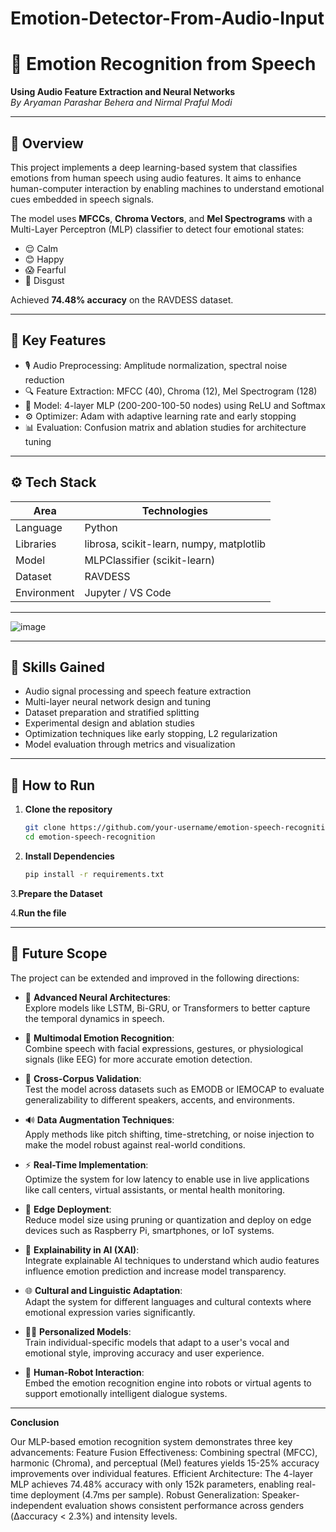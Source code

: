 # Emotion-Detector-From-Audio-Input

# 🎤 Emotion Recognition from Speech  
**Using Audio Feature Extraction and Neural Networks**  
*By Aryaman Parashar Behera and Nirmal Praful Modi*  

---

## 📌 Overview
This project implements a deep learning-based system that classifies emotions from human speech using audio features. It aims to enhance human-computer interaction by enabling machines to understand emotional cues embedded in speech signals.

The model uses **MFCCs**, **Chroma Vectors**, and **Mel Spectrograms** with a Multi-Layer Perceptron (MLP) classifier to detect four emotional states:  
- 😌 Calm  
- 😊 Happy  
- 😱 Fearful  
- 🤢 Disgust  

Achieved **74.48% accuracy** on the RAVDESS dataset.

---

## 🧠 Key Features
- 🎙️ Audio Preprocessing: Amplitude normalization, spectral noise reduction  
- 🔍 Feature Extraction: MFCC (40), Chroma (12), Mel Spectrogram (128)  
- 🧮 Model: 4-layer MLP (200-200-100-50 nodes) using ReLU and Softmax  
- ⚙️ Optimizer: Adam with adaptive learning rate and early stopping  
- 📊 Evaluation: Confusion matrix and ablation studies for architecture tuning  

---

## ⚙️ Tech Stack

| Area        | Technologies |
|-------------|--------------|
| Language    | Python       |
| Libraries   | librosa, scikit-learn, numpy, matplotlib |
| Model       | MLPClassifier (scikit-learn) |
| Dataset     | RAVDESS      |
| Environment | Jupyter / VS Code |
---

![image](https://github.com/user-attachments/assets/479a5633-3a79-4bd4-b090-98882219d061)

---

## 🧪 Skills Gained

- Audio signal processing and speech feature extraction  
- Multi-layer neural network design and tuning  
- Dataset preparation and stratified splitting  
- Experimental design and ablation studies  
- Optimization techniques like early stopping, L2 regularization  
- Model evaluation through metrics and visualization  

---

## 🚀 How to Run

1. **Clone the repository**
   ```bash
   git clone https://github.com/your-username/emotion-speech-recognition.git
   cd emotion-speech-recognition

2. **Install Dependencies**
   ```bash
   pip install -r requirements.txt
   
3.**Prepare the Dataset**

4.**Run the file**

---

## 🔭 Future Scope

The project can be extended and improved in the following directions:

- 🎯 **Advanced Neural Architectures**:  
  Explore models like LSTM, Bi-GRU, or Transformers to better capture the temporal dynamics in speech.

- 🤝 **Multimodal Emotion Recognition**:  
  Combine speech with facial expressions, gestures, or physiological signals (like EEG) for more accurate emotion detection.

- 🧪 **Cross-Corpus Validation**:  
  Test the model across datasets such as EMODB or IEMOCAP to evaluate generalizability to different speakers, accents, and environments.

- 🔊 **Data Augmentation Techniques**:  
  Apply methods like pitch shifting, time-stretching, or noise injection to make the model robust against real-world conditions.

- ⚡ **Real-Time Implementation**:  
  Optimize the system for low latency to enable use in live applications like call centers, virtual assistants, or mental health monitoring.

- 📱 **Edge Deployment**:  
  Reduce model size using pruning or quantization and deploy on edge devices such as Raspberry Pi, smartphones, or IoT systems.

- 🧠 **Explainability in AI (XAI)**:  
  Integrate explainable AI techniques to understand which audio features influence emotion prediction and increase model transparency.

- 🌐 **Cultural and Linguistic Adaptation**:  
  Adapt the system for different languages and cultural contexts where emotional expression varies significantly.

- 🧍‍♂️ **Personalized Models**:  
  Train individual-specific models that adapt to a user's vocal and emotional style, improving accuracy and user experience.

- 🤖 **Human-Robot Interaction**:  
  Embed the emotion recognition engine into robots or virtual agents to support emotionally intelligent dialogue systems.

---

**Conclusion**

Our MLP-based emotion recognition system demonstrates
three key advancements:
Feature Fusion Effectiveness: Combining spectral (MFCC),
harmonic (Chroma), and perceptual (Mel) features yields
15-25% accuracy improvements over individual features.
Efficient Architecture: The 4-layer MLP achieves 74.48%
accuracy with only 152k parameters, enabling real-time
deployment (4.7ms per sample).
Robust Generalization: Speaker-independent evaluation
shows consistent performance across genders (Δaccuracy <
2.3%) and intensity levels.





